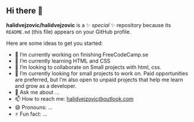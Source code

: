 ## Hi there 👋

**halidvejzovic/halidvejzovic** is a ✨ _special_ ✨ repository because its `README.md` (this file) appears on your GitHub profile.

Here are some ideas to get you started:

- 🔭 I’m currently working on finishing FreeCodeCamp.se
- 🌱 I’m currently learning HTML and CSS
- 👯 I’m looking to collaborate on Small projects with html, css.
- 🤔 I’m currently looking for small projects to work on. Paid opportunities are preferred, but I’m also open to unpaid projects that help me learn and grow as a developer.
- 💬 Ask me about ...
- 📫 How to reach me: halidvejzovic@outlook.com
- 😄 Pronouns: ...
- ⚡ Fun fact: ...


